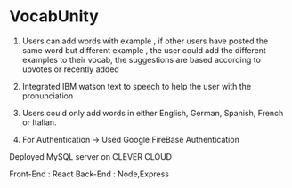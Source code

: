 # VocabUnity
1. Users can add words with example , if  other users have posted the same word but different example ,
the user could add the different examples to their vocab, the suggestions are based according to upvotes or recently added

2. Integrated IBM watson text to speech to help the user with the pronunciation

3. Users could only add words in either English, German, Spanish, French or Italian.

4. For Authentication -> Used Google FireBase Authentication

Deployed MySQL server on CLEVER CLOUD

Front-End : React
Back-End  : Node,Express